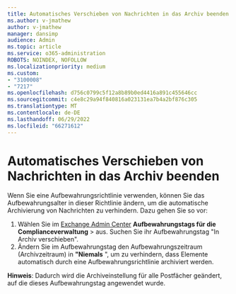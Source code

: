 ```yaml
---
title: Automatisches Verschieben von Nachrichten in das Archiv beenden
ms.author: v-jmathew
author: v-jmathew
manager: dansimp
audience: Admin
ms.topic: article
ms.service: o365-administration
ROBOTS: NOINDEX, NOFOLLOW
ms.localizationpriority: medium
ms.custom:
- "3100008"
- "7217"
ms.openlocfilehash: d756c0799c5f12a8b89b0ed4416a891c455646cc
ms.sourcegitcommit: c4e8c29a94f840816a023131ea7b4a2bf876c305
ms.translationtype: MT
ms.contentlocale: de-DE
ms.lasthandoff: 06/29/2022
ms.locfileid: "66271612"
---
```

# <a name="stop-messages-from-moving-to-the-archive-automatically"></a>Automatisches Verschieben von Nachrichten in das Archiv beenden

Wenn Sie eine Aufbewahrungsrichtlinie verwenden, können Sie das Aufbewahrungsalter in dieser Richtlinie ändern, um die automatische Archivierung von Nachrichten zu verhindern. Dazu gehen Sie so vor:

1. Wählen Sie im [Exchange Admin Center](https://go.microsoft.com/fwlink/?linkid=2059104) **Aufbewahrungstags für die Complianceverwaltung** >  aus. Suchen Sie ihr Aufbewahrungstag "In Archiv verschieben".
2. Ändern Sie im Aufbewahrungstag den Aufbewahrungszeitraum (Archivzeitraum) in **"Niemals** ", um zu verhindern, dass Elemente automatisch durch eine Aufbewahrungsrichtlinie archiviert werden.

**Hinweis**: Dadurch wird die Archiveinstellung für alle Postfächer geändert, auf die dieses Aufbewahrungstag angewendet wurde.
